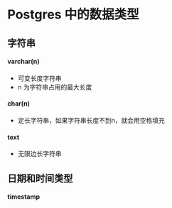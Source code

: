 # Postgres 中的数据类型

## 字符串
#### varchar(n) 
- 可变长度字符串
- n 为字符串占用的最大长度


#### char(n)
- 定长字符串，如果字符串长度不到n，就会用空格填充

#### text
- 无限边长字符串



## 日期和时间类型

#### timestamp



